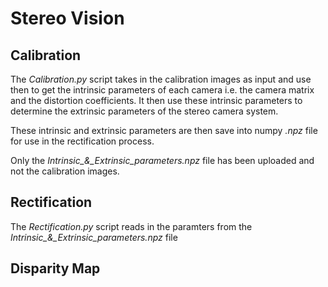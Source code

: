 # Stereo Vision

## Calibration

The *Calibration.py* script takes in the calibration images as input and use then to get the intrinsic parameters of each camera i.e. the camera matrix and the distortion coefficients. It then use these intrinsic parameters to determine the extrinsic parameters of the stereo camera system.

These intrinsic and extrinsic parameters are then save into numpy *.npz* file for use in the rectification process.

Only the *Intrinsic_&_Extrinsic_parameters.npz* file has been uploaded and not the calibration images.

## Rectification

The *Rectification.py* script reads in the paramters from the *Intrinsic_&_Extrinsic_parameters.npz* file


## Disparity Map
